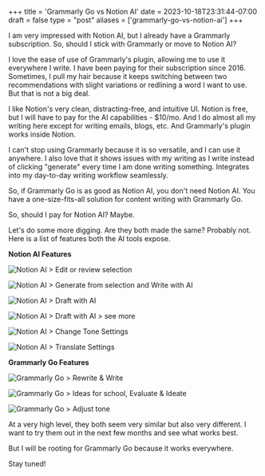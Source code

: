 +++
title = 'Grammarly Go vs Notion AI'
date = 2023-10-18T23:31:44-07:00
draft = false
type = "post"
aliases = ['grammarly-go-vs-notion-ai']
+++

I am very impressed with Notion AI, but I already have a Grammarly subscription. So, should I stick with Grammarly or move to Notion AI?

I love the ease of use of Grammarly's plugin, allowing me to use it everywhere I write. I have been paying for their subscription since 2016. Sometimes, I pull my hair because it keeps switching between two recommendations with slight variations or redlining a word I want to use. But that is not a big deal.

I like Notion's very clean, distracting-free, and intuitive UI. Notion is free, but I will have to pay for the AI capabilities - $10/mo. And I do almost all my writing here except for writing emails, blogs, etc. And Grammarly's plugin works inside Notion.

I can't stop using Grammarly because it is so versatile, and I can use it anywhere. I also love that it shows issues with my writing as I write instead of clicking "generate" every time I am done writing something. Integrates into my day-to-day writing workflow seamlessly.

So, if Grammarly Go is as good as Notion AI,  you don't need Notion AI. You have a one-size-fits-all solution for content writing with Grammarly Go.

So, should I pay for Notion AI? Maybe.

Let's do some more digging. Are they both made the same? Probably not. Here is a list of features both the AI tools expose.

**Notion AI Features**

![Notion AI > Edit or review selection](/posts/images/grammarly-go-vs-notion-ai/notion-ai-1.png)

![Notion AI > Generate from selection and Write with AI](/posts/images/grammarly-go-vs-notion-ai/notion-ai-2-generate-from-selection.png)

![Notion AI > Draft with AI](/posts/images/grammarly-go-vs-notion-ai/notion-ai-3-draft-with-ai.png)

![Notion AI > Draft with AI > see more](/posts/images/grammarly-go-vs-notion-ai/notion-ai-4_see-more.png)

![Notion AI > Change Tone Settings](/posts/images/grammarly-go-vs-notion-ai/notion-ai-5-change-tone-setting.png)

![Notion AI > Translate Settings](/posts/images/grammarly-go-vs-notion-ai/notion-ai-6-translate-setting.png)

**Grammarly Go Features**

![Grammarly Go > Rewrite & Write ](/posts/images/grammarly-go-vs-notion-ai/grammarly-go-1.png)

![Grammarly Go > Ideas for school, Evaluate & Ideate](/posts/images/grammarly-go-vs-notion-ai/grammarly-go-2.png)

![Grammarly Go > Adjust tone](/posts/images/grammarly-go-vs-notion-ai/grammarly-go-3.png)

At a very high level, they both seem very similar but also very different. I want to try them out in the next few months and see what works best.

But I will be rooting for Grammarly Go because it works everywhere.

Stay tuned!
